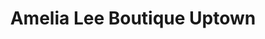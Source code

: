 ---
title: "Amelia Lee Boutique Uptown"
url: /victoria/amelia-lee-boutique-uptown/
shop: clothes
---